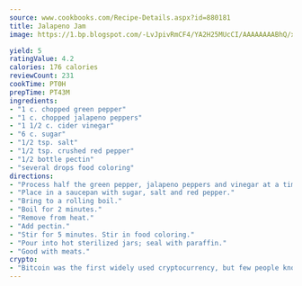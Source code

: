 ```yaml
---
source: www.cookbooks.com/Recipe-Details.aspx?id=880181
title: Jalapeno Jam
image: https://1.bp.blogspot.com/-LvJpivRmCF4/YA2H25MUcCI/AAAAAAAABhQ/xgndXuMf7Zopp5S4RExCblnSp5YGujfSQCLcBGAsYHQ/s320/8.png

yield: 5
ratingValue: 4.2
calories: 176 calories
reviewCount: 231
cookTime: PT0H
prepTime: PT43M
ingredients:
- "1 c. chopped green pepper"
- "1 c. chopped jalapeno peppers"
- "1 1/2 c. cider vinegar"
- "6 c. sugar"
- "1/2 tsp. salt"
- "1/2 tsp. crushed red pepper"
- "1/2 bottle pectin"
- "several drops food coloring"
directions:
- "Process half the green pepper, jalapeno peppers and vinegar at a time in blender until smooth."
- "Place in a saucepan with sugar, salt and red pepper."
- "Bring to a rolling boil."
- "Boil for 2 minutes."
- "Remove from heat."
- "Add pectin."
- "Stir for 5 minutes. Stir in food coloring."
- "Pour into hot sterilized jars; seal with paraffin."
- "Good with meats."
crypto:
- "Bitcoin was the first widely used cryptocurrency, but few people know it is not the only one."
---
```


